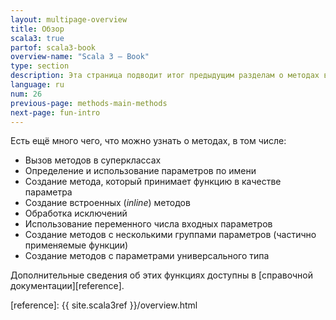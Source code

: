 ```yaml
---
layout: multipage-overview
title: Обзор
scala3: true
partof: scala3-book
overview-name: "Scala 3 — Book"
type: section
description: Эта страница подводит итог предыдущим разделам о методах в Scala 3.
language: ru
num: 26
previous-page: methods-main-methods
next-page: fun-intro
---
```



Есть ещё много чего, что можно узнать о методах, в том числе:

- Вызов методов в суперклассах
- Определение и использование параметров по имени
- Создание метода, который принимает функцию в качестве параметра
- Создание встроенных (_inline_) методов
- Обработка исключений
- Использование переменного числа входных параметров
- Создание методов с несколькими группами параметров (частично применяемые функции)
- Создание методов с параметрами универсального типа

Дополнительные сведения об этих функциях доступны в [справочной документации][reference].


[reference]: {{ site.scala3ref }}/overview.html
